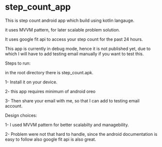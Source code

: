 # step_count_app

This is step count android app which build using kotlin langauge.

it uses MVVM pattern, for later scalable problem solution.

It uses google fit api to access your step count for the past 24 hours.

This app is currently in debug mode, hence it is not published yet, due to which I will have to add testing email manually if you want to test this.

Steps to run:

in the root directory there is step_count.apk.

1- Install it on your device.

2- this app requires minimum of android oreo

3- Then share your email with me, so that I can add to testing email account.

Design choices:

1- I used MVVM pattern for better scalabilty and managebility. 

2- Problem were not that hard to handle, since the android documentation is easy to follow also google fit api is also great.
